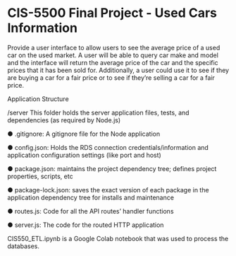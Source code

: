 <h1> CIS-5500 Final Project - Used Cars Information</h1>

Provide a user interface to allow users to see the average price of a used car on the used market. A user will be able to query car make and model and the interface will return the average price of the car and the specific prices that it has been sold for. Additionally, a user could use it to see if they are buying a car for a fair price or to see if they’re selling a car for a fair price. 

Application Structure

/server
This folder holds the server application files, tests, and dependencies (as required by Node.js)

  ● .gitignore: A gitignore file for the Node application

  ● config.json: Holds the RDS connection credentials/information and application
configuration settings (like port and host)

  ● package.json: maintains the project dependency tree; defines project properties, scripts,
etc

  ● package-lock.json: saves the exact version of each package in the application dependency
tree for installs and maintenance

  ● routes.js: Code for all the API routes’ handler functions

  ● server.js: The code for the routed HTTP application

CIS550_ETL.ipynb is a Google Colab notebook that was used to process the databases. 
